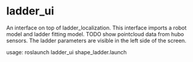 ladder_ui
=========

An interface on top of ladder_localization.  This interface imports a robot model and ladder fitting model.
TODO show pointcloud data from hubo sensors.
The ladder parameters are visible in the left side of the screen.

usage:
roslaunch ladder_ui shape_ladder.launch



